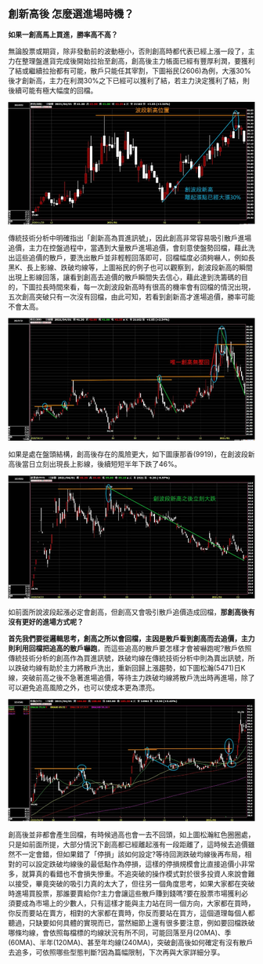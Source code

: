 ## 創新高後 怎麼選進場時機？



**如果一創高馬上買進，勝率高不高？**

無論股票或期貨，除非發動前的波動極小，否則創高時都代表已經上漲一段了，主力在整理盤進貨完成後開始拉抬至創高，創高後主力帳面已經有豐厚利潤，要獲利了結或繼續拉抬都有可能，散戶只能任其宰割，下圖裕民(2606)為例，大漲30%後才創新高，主力在利潤30%之下已經可以獲利了結，若主力決定獲利了結，則後續可能有極大幅度的回檔。

![img](images/4fd87f70-976d-11eb-a7fb-d17ec1a0b286)

傳統技術分析中明確指出「創新高為買進訊號」，因此創高非常容易吸引散戶進場追價，主力在控盤過程中，當遇到大量散戶進場追價，會刻意使盤勢回檔，藉此洗出這些追價的散戶，要洗出散戶並非輕輕回落即可，回檔幅度必須夠嚇人，例如長黑K、長上影線、跌破均線等，上圖裕民的例子也可以觀察到，創波段新高的瞬間出現上影線回落，讓看到創高去追價的散戶瞬間失去信心，藉此達到洗籌碼的目的，下圖拉長時間來看，每一次創波段新高時有很高的機率會有回檔的情況出現，五次創高突破只有一次沒有回檔，由此可知，若看到創新高才進場追價，勝率可能不會太高。

![img](images/a14400f0-976d-11eb-bbde-dde50a736008)

如果是處在盤頭結構，創高後存在的風險更大，如下圖康那香(9919)，在創波段新高後當日立刻出現長上影線，後續短短半年下跌了46%。

![img](images/c7b0e320-976d-11eb-bfff-cf7f6115efbc)

如前面所說波段起漲必定會創高，但創高又會吸引散戶追價造成回檔，**那創高後有沒有更好的進場方式呢？**

**首先我們要從邏輯思考，創高之所以會回檔，主因是散戶看到創高而去追價，主力則利用回檔把追高的散戶嚇跑**，而這些追高的散戶要怎樣才會被嚇跑呢?散戶依照傳統技術分析的創高作為買進訊號，跌破均線在傳統技術分析中則為賣出訊號，所以跌破均線有助於主力將散戶洗出，重新回歸上漲趨勢，如下圖松瀚(5471)日K線，突破前高之後不急著進場追價，等待主力跌破均線將散戶洗出時再進場，除了可以避免追高風險之外，也可以使成本更為漂亮。

![img](images/db30a5c0-976d-11eb-b77a-6cfc5b745c57)

創高後並非都會產生回檔，有時候過高也會一去不回頭，如上圖松瀚紅色圈圈處，只是如前面所提，大部分情況下創高都已經離起漲有一段距離了，這時候去追價雖然不一定會錯，但如果錯了「停損」該如何設定?等待回測跌破均線後再布局，相對的可以設定跌破均線後的最低點作為停損，這樣的停損規模會比直接追價小非常多，就算真的看錯也不會損失慘重。不追突破的操作模式對於很多投資人來說會難以接受，畢竟突破的吸引力真的太大了，但往另一個角度思考，如果大家都在突破時進場買股票，那誰要賣給你?主力會讓這些散戶賺到錢嗎?要在股票市場獲利必須要成為市場上的少數人，只有這樣才能與主力站在同一個方向，大家都在買時，你反而要站在賣方，相對的大家都在賣時，你反而要站在買方，這個道理每個人都聽過，只缺要如何具體的實現而已，當然細節上還有很多要注意，例如要回檔跌破哪條均線，會依照每檔標的均線狀況有所不同，可能回落至月(20MA)、季(60MA)、半年(120MA)、甚至年均線(240MA)，突破創高後如何確定有沒有散戶去追多，可依照哪些型態判斷?因為篇幅限制，下次再與大家詳細分享。
